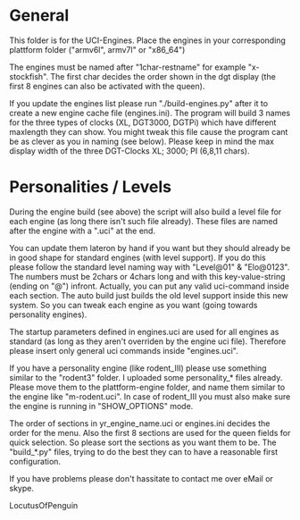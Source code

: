 General
=======
This folder is for the UCI-Engines. Place the engines in your corresponding plattform folder ("armv6l", armv7l" or "x86_64")

The engines must be named after "1char-restname" for example "x-stockfish". The first char decides the order
shown in the dgt display (the first 8 engines can also be activated with the queen).

If you update the engines list please run "./build-engines.py" after it to create a new engine cache file (engines.ini).
The program will build 3 names for the three types of clocks (XL, DGT3000, DGTPi) which have different maxlength they can show.
You might tweak this file cause the program cant be as clever as you in naming (see below). Please keep in mind the max display width of the three DGT-Clocks XL; 3000; PI (6,8,11 chars).

Personalities / Levels
======================
During the engine build (see above) the script will also build a level file for each engine (as long there isn't
such file already). These files are named after the engine with a ".uci" at the end.

You can update them lateron by hand if you want but they should already be in good shape for standard engines (with level
support). If you do this please follow the standard level naming way with "Level@01" & "Elo@0123". The numbers must be
2chars or 4chars long and with this key-value-string (ending on "@") infront.
Actually, you can put any valid uci-command inside each section. The auto build just builds the old level support inside
this new system. So you can tweak each engine as you want (going towards personality engines).

The startup parameters defined in engines.uci are used for all engines as standard (as long as they aren't overriden by the engine uci file).
Therefore please insert only general uci commands inside "engines.uci".

If you have a personality engine (like rodent_III) please use something similar to the "rodent3" folder.
I uploaded some personality_* files already. Please move them to the plattform-engine folder, and name them similar to
the engine like "m-rodent.uci".
In case of rodent_III you must also make sure the engine is running in "SHOW_OPTIONS" mode.

The order of sections in yr_engine_name.uci or engines.ini decides the order for the menu. Also the first 8 sections are used for the queen fields for quick selection.
So please sort the sections as you want them to be. The "build_*.py" files, trying to do the best they can to have a reasonable first configuration.

If you have problems please don't hassitate to contact me over eMail or skype.

LocutusOfPenguin
